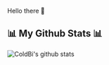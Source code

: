Hello there 👋
## 📊 My Github Stats 📊
![ColdBi's github stats](https://github-readme-stats.vercel.app/api?username=ColdBio&show_icons=true)
